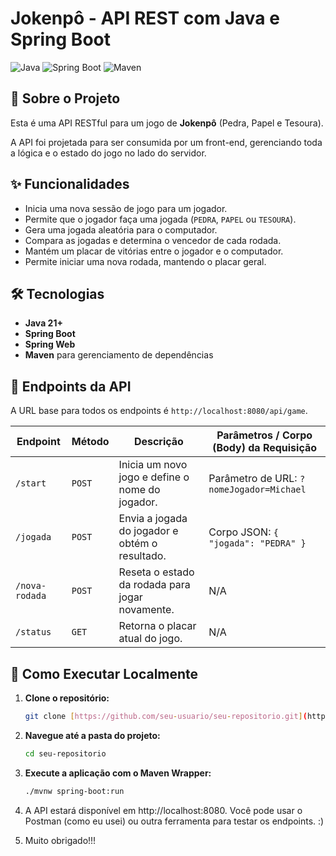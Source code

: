 # Jokenpô - API REST com Java e Spring Boot

![Java](https://img.shields.io/badge/Java-21-blue.svg)
![Spring Boot](https://img.shields.io/badge/Spring%20Boot-3.x-green.svg)
![Maven](https://img.shields.io/badge/Maven-4.0-red.svg)

## 📖 Sobre o Projeto

Esta é uma API RESTful para um jogo de **Jokenpô** (Pedra, Papel e Tesoura).

A API foi projetada para ser consumida por um front-end, gerenciando toda a lógica e o estado do jogo no lado do servidor.

## ✨ Funcionalidades

-   Inicia uma nova sessão de jogo para um jogador.
-   Permite que o jogador faça uma jogada (`PEDRA`, `PAPEL` ou `TESOURA`).
-   Gera uma jogada aleatória para o computador.
-   Compara as jogadas e determina o vencedor de cada rodada.
-   Mantém um placar de vitórias entre o jogador e o computador.
-   Permite iniciar uma nova rodada, mantendo o placar geral.

## 🛠️ Tecnologias

-   **Java 21+**
-   **Spring Boot**
-   **Spring Web**
-   **Maven** para gerenciamento de dependências

## 🔌 Endpoints da API

A URL base para todos os endpoints é `http://localhost:8080/api/game`.

| Endpoint          | Método | Descrição                                    | Parâmetros / Corpo (Body) da Requisição      |
| ----------------- | ------ | ---------------------------------------------- | --------------------------------------------- |
| `/start`          | `POST` | Inicia um novo jogo e define o nome do jogador. | Parâmetro de URL: `?nomeJogador=Michael`      |
| `/jogada`         | `POST` | Envia a jogada do jogador e obtém o resultado. | Corpo JSON: `{ "jogada": "PEDRA" }`           |
| `/nova-rodada`    | `POST` | Reseta o estado da rodada para jogar novamente. | N/A                                           |
| `/status`         | `GET`  | Retorna o placar atual do jogo.                | N/A                                           |

## 🚀 Como Executar Localmente

1.  **Clone o repositório:**
    ```bash
    git clone [https://github.com/seu-usuario/seu-repositorio.git](https://github.com/seu-usuario/seu-repositorio.git)
    ```
2.  **Navegue até a pasta do projeto:**
    ```bash
    cd seu-repositorio
    ```
3.  **Execute a aplicação com o Maven Wrapper:**
    ```bash
    ./mvnw spring-boot:run
    ```
4.  A API estará disponível em http://localhost:8080. Você pode usar o Postman (como eu usei) ou outra ferramenta para testar os endpoints. :)

5.  Muito obrigado!!!
